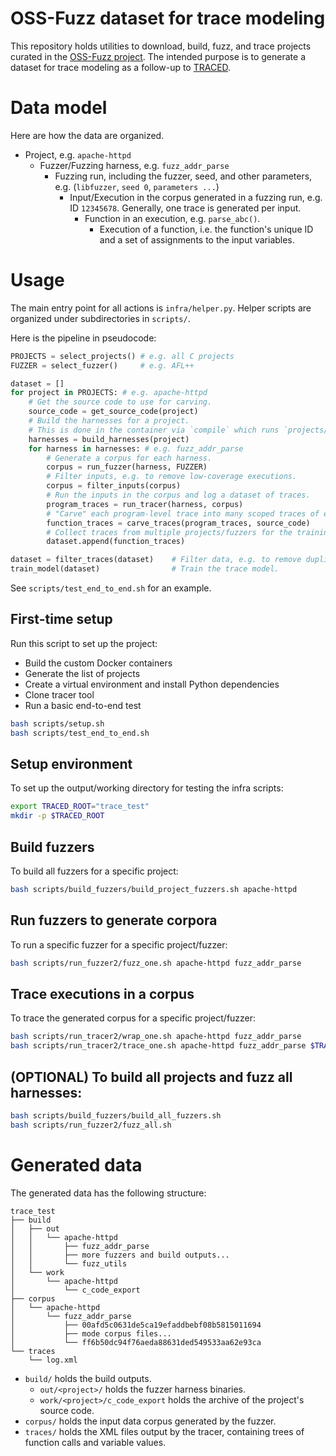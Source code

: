 # OSS-Fuzz dataset for trace modeling

This repository holds utilities to download, build, fuzz, and trace projects curated in the [OSS-Fuzz project](https://github.com/google/oss-fuzz).
The intended purpose is to generate a dataset for trace modeling as a follow-up to [TRACED](https://arxiv.org/abs/2306.07487).

# Data model

Here are how the data are organized.

- Project, e.g. `apache-httpd`
  - Fuzzer/Fuzzing harness, e.g. `fuzz_addr_parse`
    - Fuzzing run, including the fuzzer, seed, and other parameters, e.g. (`libfuzzer`, `seed 0`, `parameters ...`)
      - Input/Execution in the corpus generated in a fuzzing run, e.g. ID `12345678`. Generally, one trace is generated per input.
        - Function in an execution, e.g. `parse_abc()`.
          - Execution of a function, i.e. the function's unique ID and a set of assignments to the input variables.

# Usage

The main entry point for all actions is `infra/helper.py`.
Helper scripts are organized under subdirectories in `scripts/`.

Here is the pipeline in pseudocode:

```python
PROJECTS = select_projects() # e.g. all C projects
FUZZER = select_fuzzer()     # e.g. AFL++

dataset = []
for project in PROJECTS: # e.g. apache-httpd
    # Get the source code to use for carving.
    source_code = get_source_code(project)
    # Build the harnesses for a project.
    # This is done in the container via `compile` which runs `projects/{project}/build.sh`.
    harnesses = build_harnesses(project)
    for harness in harnesses: # e.g. fuzz_addr_parse
        # Generate a corpus for each harness.
        corpus = run_fuzzer(harness, FUZZER)
        # Filter inputs, e.g. to remove low-coverage executions.
        corpus = filter_inputs(corpus)
        # Run the inputs in the corpus and log a dataset of traces.
        program_traces = run_tracer(harness, corpus)
        # "Carve" each program-level trace into many scoped traces of each function.
        function_traces = carve_traces(program_traces, source_code)
        # Collect traces from multiple projects/fuzzers for the training dataset.
        dataset.append(function_traces)

dataset = filter_traces(dataset)    # Filter data, e.g. to remove duplicate function executions.
train_model(dataset)                # Train the trace model.
```

See `scripts/test_end_to_end.sh` for an example.

## First-time setup

Run this script to set up the project:
- Build the custom Docker containers
- Generate the list of projects
- Create a virtual environment and install Python dependencies
- Clone tracer tool
- Run a basic end-to-end test

```bash
bash scripts/setup.sh
bash scripts/test_end_to_end.sh
```

## Setup environment

To set up the output/working directory for testing the infra scripts:

```bash
export TRACED_ROOT="trace_test"
mkdir -p $TRACED_ROOT
```

## Build fuzzers

To build all fuzzers for a specific project:

```bash
bash scripts/build_fuzzers/build_project_fuzzers.sh apache-httpd
```

## Run fuzzers to generate corpora

To run a specific fuzzer for a specific project/fuzzer:

```bash
bash scripts/run_fuzzer2/fuzz_one.sh apache-httpd fuzz_addr_parse
```

## Trace executions in a corpus

To trace the generated corpus for a specific project/fuzzer:

```bash
bash scripts/run_tracer2/wrap_one.sh apache-httpd fuzz_addr_parse
bash scripts/run_tracer2/trace_one.sh apache-httpd fuzz_addr_parse $TRACED_ROOT/corpus $TRACED_ROOT/traces
```

## (OPTIONAL) To build all projects and fuzz all harnesses:

```bash
bash scripts/build_fuzzers/build_all_fuzzers.sh
bash scripts/run_fuzzer2/fuzz_all.sh
```

# Generated data

The generated data has the following structure:

```
trace_test
├── build
│   ├── out
│   │   └── apache-httpd
│   │       ├── fuzz_addr_parse
│   │       ├── more fuzzers and build outputs...
│   │       └── fuzz_utils
│   └── work
│       └── apache-httpd
│           └── c_code_export
├── corpus
│   └── apache-httpd
│       └── fuzz_addr_parse
│           ├── 00afd5c0631de5ca19efaddbebf08b5815011694
│           ├── mode corpus files...
│           └── ff6b50dc94f76aeda88631ded549533aa62e93ca
└── traces
    └── log.xml
```

- `build/` holds the build outputs.
  - `out/<project>/` holds the fuzzer harness binaries.
  - `work/<project>/c_code_export` holds the archive of the project's source code.
- `corpus/` holds the input data corpus generated by the fuzzer.
- `traces/` holds the XML files output by the tracer, containing trees of function calls and variable values.
